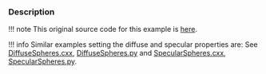 ### Description

!!! note
    This original source code for this example is [here](https://gitlab.kitware.com/vtk/vtk/blob/73465690278158b9e89661cd6aed26bead781378/Examples/Rendering/Cxx/AmbientSpheres.cxx).

!!! info
    Similar examples setting the diffuse and specular properties are:
    See [DiffuseSpheres.cxx](../DiffuseSpheres), [DiffuseSpheres.py](../../../Python/Rendering/DiffuseSpheres) and [SpecularSpheres.cxx](../SpecularSpheres), [SpecularSpheres.py](../../../Python/Rendering/SpecularSpheres).

